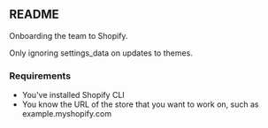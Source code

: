 ## README

Onboarding the team to Shopify.

Only ignoring settings_data on updates to themes.

### Requirements
- You've installed Shopify CLI
- You know the URL of the store that you want to work on, such as example.myshopify.com

